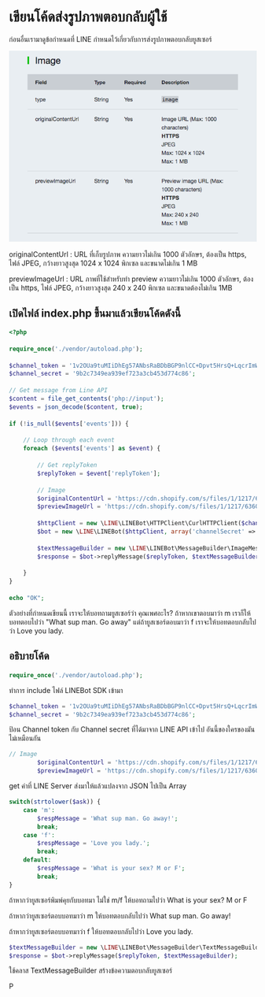 # เขียนโค้ดส่งรูปภาพตอบกลับผู้ใช้

ก่อนอื่นเรามาดูข้อกำหนดที่ LINE กำหนดไว้เกี่ยวกับการส่งรูปภาพตอบกลับยูสเซอร์

![](/assets/2017-10-12_1107-image.png)

originalContentUrl : URL ที่เก็บรูปภาพ ความยาวไม่เกิน 1000 ตัวอักษร, ต้องเป็น https, ไฟล์ JPEG, กว้างยาวสูงสุด 1024 x 1024 พิกเซล และขนาดไม่เกิน 1 MB

previewImageUrl : URL ภาพที่ใช้สำหรับทำ preview ความยาวไม่เกิน 1000 ตัวอักษร, ต้องเป็น https, ไฟล์ JPEG, กว้างยาวสูงสุด 240 x 240 พิกเซล และขนาดต้องไม่เกิน 1MB

## เปิดไฟล์ index.php ขึ้นมาแล้วเขียนโค้ดดังนี้

```php
<?php

require_once('./vendor/autoload.php');

$channel_token = '1v2OUa9tuMIiDhEg57ANbsRaBDbBGP9nlCC+Dpvt5HrsQ+LqcrImWPUBkH8re/pwqxv56d15kZeMoU/vQ0zuzPFlbhFM7AhRMZwLrSkLdcjbFurwXGOyHLt8MdgzLfAe7r0BsQV5cATlUanW3OgJewdB04t89/1O/w1cDnyilFU=';
$channel_secret = '9b2c7349ea939ef723a3cb453d774c86';

// Get message from Line API
$content = file_get_contents('php://input');
$events = json_decode($content, true);

if (!is_null($events['events'])) {

    // Loop through each event
    foreach ($events['events'] as $event) {

        // Get replyToken
        $replyToken = $event['replyToken'];

        // Image
        $originalContentUrl = 'https://cdn.shopify.com/s/files/1/1217/6360/products/Shinkansen_Tokaido_ShinFuji_001_1e44e709-ea47-41ac-91e4-89b2b5eb193a_grande.jpg?v=1489641827';
        $previewImageUrl = 'https://cdn.shopify.com/s/files/1/1217/6360/products/Shinkansen_Tokaido_ShinFuji_001_1e44e709-ea47-41ac-91e4-89b2b5eb193a_grande.jpg?v=1489641827';

        $httpClient = new \LINE\LINEBot\HTTPClient\CurlHTTPClient($channel_token);
        $bot = new \LINE\LINEBot($httpClient, array('channelSecret' => $channel_secret));

        $textMessageBuilder = new \LINE\LINEBot\MessageBuilder\ImageMessageBuilder($originalContentUrl, $previewImageUrl);
        $response = $bot->replyMessage($replyToken, $textMessageBuilder);

    }
}

echo "OK";
```

ตัวอย่างที่กำหนดเขียนนี้ เราจะให้บอทถามยูสเซอร์ว่า คุณเพศอะไร? ถ้าหากเขาตอบมาว่า m เราก็ให้บอทตอบไปว่า "What sup man. Go away" แต่ถ้ายูสเซอร์ตอบมาว่า f เราจะให้บอทตอบกลับไปว่า Love you lady.

## อธิบายโค้ด

```php
require_once('./vendor/autoload.php');
```

ทำการ include ไฟล์ LINEBot SDK เข้ามา

```php
$channel_token = '1v2OUa9tuMIiDhEg57ANbsRaBDbBGP9nlCC+Dpvt5HrsQ+LqcrImWPUBkH8re/pwqxv56d15kZeMoU/vQ0zuzPFlbhFM7AhRMZwLrSkLdcjbFurwXGOyHLt8MdgzLfAe7r0BsQV5cATlUanW3OgJewdB04t89/1O/w1cDnyilFU=';
$channel_secret = '9b2c7349ea939ef723a3cb453d774c86';
```

ป้อน Channel token กับ Channel secret ที่ได้มาจาก LINE API เข้าไป อันนี้ของใครของมันไม่เหมือนกัน

```php
// Image
        $originalContentUrl = 'https://cdn.shopify.com/s/files/1/1217/6360/products/Shinkansen_Tokaido_ShinFuji_001_1e44e709-ea47-41ac-91e4-89b2b5eb193a_grande.jpg?v=1489641827';
        $previewImageUrl = 'https://cdn.shopify.com/s/files/1/1217/6360/products/Shinkansen_Tokaido_ShinFuji_001_1e44e709-ea47-41ac-91e4-89b2b5eb193a_grande.jpg?v=1489641827';


```

get ค่าที่ LINE Server ส่งมาให้แล้วแปลงจาก JSON ไปเป็น Array

```php
switch(strtolower($ask)) {
    case 'm':
        $respMessage = 'What sup man. Go away!';
        break;
    case 'f':
        $respMessage = 'Love you lady.';
        break;
    default:
        $respMessage = 'What is your sex? M or F';
        break;    
}
```

ถ้าหากว่ายูสเซอร์พิมพ์คุยกับบอทมา ไม่ใช่ m/f ให้บอทถามไปว่า What is your sex? M or F

ถ้าหากว่ายูสเซอร์ตอบบอทมาว่า m ให้บอทตอบกลับไปว่า What sup man. Go away!

ถ้าหากว่ายูสเซอร์ตอบบอทมาว่า f ให้บอทตอบกลับไปว่า Love you lady.

```php
$textMessageBuilder = new \LINE\LINEBot\MessageBuilder\TextMessageBuilder($respMessage);
$response = $bot->replyMessage($replyToken, $textMessageBuilder);
```

ใช้คลาส TextMessageBuilder สร้างข้อความตอบกลับยูสเซอร์

P

